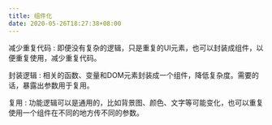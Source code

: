 ```yaml
---
title: 组件化
date: 2020-05-26T18:27:38+08:00
---
```

减少重复代码
: 即便没有复杂的逻辑，只是重复的UI元素，也可以封装成组件，以便重复使用，减少重复代码。

封装逻辑
: 相关的函数、变量和DOM元素封装成一个组件，降低复杂度。需要的话，暴露出参数用于复用。

复用
: 功能逻辑可以是通用的，比如背景图、颜色、文字等可能变化，也可以重复使用一个组件在不同的地方传不同的参数。